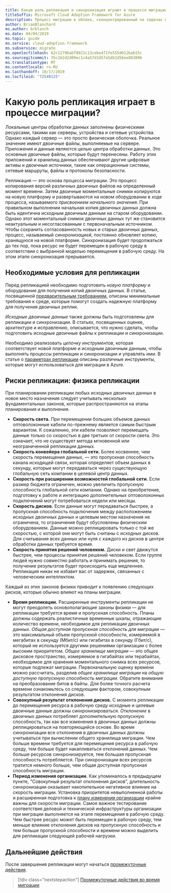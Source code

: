 ```yaml
---
title: Какую роль репликация и синхронизация играют в процессе миграции?
titleSuffix: Microsoft Cloud Adoption Framework for Azure
description: Процесс миграции в облако, сконцентрированный на задачах перемещения рабочих нагрузок в облако.
author: BrianBlanchard
ms.author: brblanch
ms.date: 04/04/2019
ms.topic: guide
ms.service: cloud-adoption-framework
ms.subservice: migrate
ms.openlocfilehash: 62c12796abf8921c13cebe471fe555d012bab15c
ms.sourcegitcommit: 35c162d2d09ec1c4a57d3d57a5db1d56ee883806
ms.translationtype: MT
ms.contentlocale: ru-RU
ms.lasthandoff: 10/17/2019
ms.locfileid: "72549125"
---
```

<!-- markdownlint-disable MD026 -->

# <a name="what-role-does-replication-play-in-the-migration-process"></a>Какую роль репликация играет в процессе миграции?

Локальные центры обработки данных заполнены физическими ресурсами, такими как серверы, устройства и сетевые устройства. Однако каждый сервер — это просто физическая оболочка. Реальное значение имеют двоичные файлы, выполняемые на сервере. Приложения и данные являются целью центра обработки данных. Это основные двоичные файлы, которые будут перенесены. Работу этих приложений и хранилищ данных обеспечивают другие цифровые активы и двоичные источники, такие как операционные системы, сетевые маршруты, файлы и протоколы безопасности.

Репликация — это основа процесса миграции. Это процесс копирования версий различных двоичных файлов на определенный момент времени. Затем двоичные моментальные снимки копируются на новую платформу и развертываются на новом оборудовании в ходе процесса, называемого *присвоением начального значения*. При правильном выполнении начальная копия двоичных данных должна быть идентична исходным двоичным данным на старом оборудовании. Однако этот моментальный снимок двоичных данных тут же становится неактуальным и несогласованным с первоначальным источником. Чтобы сохранить согласованность новых и старых двоичных данных, процесс, называемый *синхронизацией*, постоянно обновляет копию, хранящуюся на новой платформе. Синхронизация будет продолжаться до тех пор, пока ресурс не будет перемещен в рабочую среду в соответствии с выбранной моделью перемещения в рабочую среду. На этом этапе синхронизация прерывается.

## <a name="required-prerequisites-to-replication"></a>Необходимые условия для репликации

Перед репликацией необходимо подготовить *новую платформу* и оборудование для получения копий двоичных данных. В статье, посвященной [предварительным требованиям](../prerequisites/index.md), описаны минимальные требования к среде, которые помогут создать надежную платформу для получения двоичных реплик.

*Исходные двоичные данные* также должны быть подготовлены для репликации и синхронизации. В статьях, посвященных оценке, архитектуре и исправлению, описывается, что нужно сделать, чтобы подготовить исходные двоичные файлы к репликации и синхронизации.

Необходимо реализовать *цепочку инструментов*, которая соответствует новой платформе и исходным двоичным данным, чтобы выполнять процессы репликации и синхронизации и управлять ими. В статье о [параметрах репликации](./replicate-options.md) описаны различные инструменты, которые могут использоваться для миграции в Azure.

## <a name="replication-risks---physics-of-replication"></a>Риски репликации: физика репликации

При планировании репликации любых исходных двоичных данных в новое место назначения следует учитывать несколько фундаментальных законов, которые распространяются на этапы планирования и выполнения.

- **Скорость света.** При перемещении больших объемов данных оптоволоконные кабели по-прежнему является самым быстрым вариантом. К сожалению, эти кабели позволяют перемещать данные только со скоростью в две третьих от скорости света. Это означает, что не существует метода мгновенной или неограниченной репликации данных.
- **Скорость конвейера глобальной сети.** Более косвеннее, чем скорость перемещения данных, — это пропускная способность канала исходящей связи, которая определяет объем данных в секунду, которые могут передаваться через существующую глобальную сеть компании в целевой центр данных.
- **Скорость при расширении возможностей глобальной сети.** Если размер бюджета ограничен, можно увеличить пропускную способность глобальной сети компании. Однако на приобретение, подготовку к работе и интеграцию дополнительных оптоволоконных подключений могут потребоваться недели или месяцы.
- **Скорость дисков.** Если данные могут передаваться быстрее, а пропускная способность подключения между расположением исходных двоичных данных и целевым местом назначения не ограничена, то ограничения будут обусловлены физическим оборудованием. Данные можно реплицировать только с той же скоростью, с которой они могут быть считаны с исходных дисков. Для считывания всех данных или нуля с каждого из дисков в центре обработки данных требуется время.
- **Скорость принятия решений человеком.** Диски и свет движутся быстрее, чем процессы принятия решений человеком. Если группе людей нужно совместно работать и принимать решения, то получение результатов будет происходить еще медленнее. Репликация никак не избавит вас от задержек, связанных с человеческим интеллектом.

Каждый из этих законов физики приводит к появлению следующих рисков, которые обычно влияют на планы миграции.

- **Время репликации.** Расширенные инструменты репликации не могут преодолеть основополагающие законы физики — для репликации требуется время и пропускная способность. Планы должны содержать реалистичные временные шкалы, отражающие количество времени, необходимое для репликации двоичных данных. *Общая доступная пропускная способность для миграции* — это максимальный объем пропускной способности, измеряемой в мегабитах в секунду (Мбит/с) или гигабитах в секунду (Гбит/с), который не используется другими решениями организации с более высоким приоритетом. *Общее хранилище миграции* — это общее дисковое пространство, измеряемое в гигабайтах или терабайтах, необходимое для хранения моментального снимка всех ресурсов, которые подлежат миграции. Первоначальную оценку времени можно рассчитать, разделив *общее хранилище миграции* на *общую доступную пропускную способность миграции*. Обратите внимание на преобразование битов в байты. Для более точного расчета времени ознакомьтесь со следующим фактором, совокупным результатом отклонения дисков.
- **Совокупный результат отклонения дисков.** С момента репликации до перемещения ресурса в рабочую среду исходные и целевые двоичные данные должны синхронизироваться. *Отклонение* в двоичных данных потребляет дополнительную пропускную способность, так как все изменения в двоичных данных должны реплицироваться на повторяющийся основе. Во время синхронизации все отклонения в двоичных данных должны учитываться при вычислении общего хранилища миграции. Чем больше времени требуется для перемещения ресурса в рабочую среду, тем больше будет накапливаться отклонений данных. Чем больше ресурсов синхронизируется, тем большая пропускная способность потребляется. При синхронизации всех ресурсов тратится немного больше, чем общая доступная пропускная способность миграции.
- **Период изменения организации.** Как упоминалось в предыдущем пункте, "Совокупный результат отклонения дисков", длительность синхронизации оказывает накопительное негативное влияние на скорость миграции. Установка приоритетов невыполненной работы и расширенная подготовка к [плану изменения организации](../optimize/business-change-plan.md) крайне важны для скорости миграции. Самое важное тестирование соответствия деловой и технической инфраструктуры организации при миграции выполняется на этапе перемещения в рабочую среду. Чем быстрее ресурс может быть перемещен в рабочую среду, тем меньше влияние отклонения дисков на пропускную способность и тем больше пропускной способности и времени можно выделить для репликации следующей рабочей нагрузки.

## <a name="next-steps"></a>Дальнейшие действия

После завершения репликации могут начаться [промежуточные действия](./stage.md).

> [!div class="nextstepaction"]
> [Промежуточные действия во время миграции](./stage.md)
